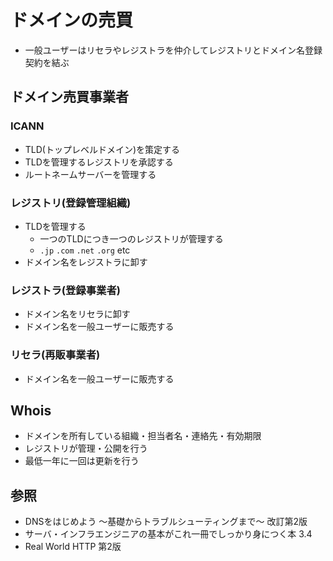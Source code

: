 # ドメインの売買
- 一般ユーザーはリセラやレジストラを仲介してレジストリとドメイン名登録契約を結ぶ

## ドメイン売買事業者
### ICANN
- TLD(トップレベルドメイン)を策定する
- TLDを管理するレジストリを承認する
- ルートネームサーバーを管理する

### レジストリ(登録管理組織)
- TLDを管理する
  - 一つのTLDにつき一つのレジストリが管理する
  - `.jp` `.com` `.net` `.org` etc
- ドメイン名をレジストラに卸す

### レジストラ(登録事業者)
- ドメイン名をリセラに卸す
- ドメイン名を一般ユーザーに販売する

### リセラ(再販事業者)
- ドメイン名を一般ユーザーに販売する

## Whois
- ドメインを所有している組織・担当者名・連絡先・有効期限
- レジストリが管理・公開を行う
- 最低一年に一回は更新を行う

## 参照
- DNSをはじめよう ～基礎からトラブルシューティングまで～ 改訂第2版
- サーバ・インフラエンジニアの基本がこれ一冊でしっかり身につく本 3.4
- Real World HTTP 第2版
